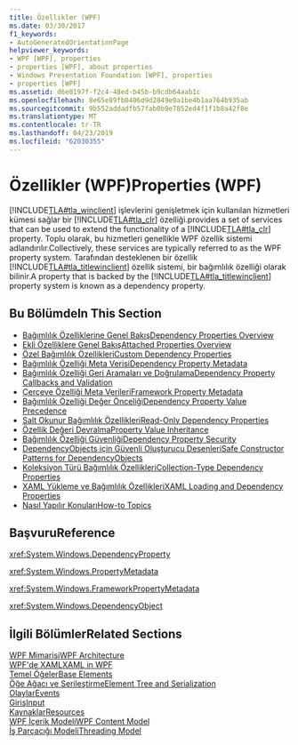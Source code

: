 ```yaml
---
title: Özellikler (WPF)
ms.date: 03/30/2017
f1_keywords:
- AutoGeneratedOrientationPage
helpviewer_keywords:
- WPF [WPF], properties
- properties [WPF], about properties
- Windows Presentation Foundation [WPF], properties
- properties [WPF]
ms.assetid: d6e0197f-f2c4-48ed-b45b-b9cdb64aab1c
ms.openlocfilehash: 8e65e89fb0406d9d2849e0a1be4b1aa764b935ab
ms.sourcegitcommit: 9b552addadfb57fab0b9e7852ed4f1f1b8a42f8e
ms.translationtype: MT
ms.contentlocale: tr-TR
ms.lasthandoff: 04/23/2019
ms.locfileid: "62030355"
---
```

# <a name="properties-wpf"></a><span data-ttu-id="15265-102">Özellikler (WPF)</span><span class="sxs-lookup"><span data-stu-id="15265-102">Properties (WPF)</span></span>
[!INCLUDE[TLA#tla_winclient](../../../../includes/tlasharptla-winclient-md.md)] <span data-ttu-id="15265-103">işlevlerini genişletmek için kullanılan hizmetleri kümesi sağlar bir [!INCLUDE[TLA#tla_clr](../../../../includes/tlasharptla-clr-md.md)] özelliği.</span><span class="sxs-lookup"><span data-stu-id="15265-103">provides a set of services that can be used to extend the functionality of a [!INCLUDE[TLA#tla_clr](../../../../includes/tlasharptla-clr-md.md)] property.</span></span> <span data-ttu-id="15265-104">Toplu olarak, bu hizmetleri genellikle WPF özellik sistemi adlandırılır.</span><span class="sxs-lookup"><span data-stu-id="15265-104">Collectively, these services are typically referred to as the WPF property system.</span></span> <span data-ttu-id="15265-105">Tarafından desteklenen bir özellik [!INCLUDE[TLA#tla_titlewinclient](../../../../includes/tlasharptla-titlewinclient-md.md)] özellik sistemi, bir bağımlılık özelliği olarak bilinir.</span><span class="sxs-lookup"><span data-stu-id="15265-105">A property that is backed by the [!INCLUDE[TLA#tla_titlewinclient](../../../../includes/tlasharptla-titlewinclient-md.md)] property system is known as a dependency property.</span></span>  
  
## <a name="in-this-section"></a><span data-ttu-id="15265-106">Bu Bölümde</span><span class="sxs-lookup"><span data-stu-id="15265-106">In This Section</span></span>  
- [<span data-ttu-id="15265-107">Bağımlılık Özelliklerine Genel Bakış</span><span class="sxs-lookup"><span data-stu-id="15265-107">Dependency Properties Overview</span></span>](dependency-properties-overview.md)
- [<span data-ttu-id="15265-108">Ekli Özelliklere Genel Bakış</span><span class="sxs-lookup"><span data-stu-id="15265-108">Attached Properties Overview</span></span>](attached-properties-overview.md)
- [<span data-ttu-id="15265-109">Özel Bağımlılık Özellikleri</span><span class="sxs-lookup"><span data-stu-id="15265-109">Custom Dependency Properties</span></span>](custom-dependency-properties.md)
- [<span data-ttu-id="15265-110">Bağımlılık Özelliği Meta Verisi</span><span class="sxs-lookup"><span data-stu-id="15265-110">Dependency Property Metadata</span></span>](dependency-property-metadata.md)
- [<span data-ttu-id="15265-111">Bağımlılık Özelliği Geri Aramaları ve Doğrulama</span><span class="sxs-lookup"><span data-stu-id="15265-111">Dependency Property Callbacks and Validation</span></span>](dependency-property-callbacks-and-validation.md)
- [<span data-ttu-id="15265-112">Çerçeve Özelliği Meta Verileri</span><span class="sxs-lookup"><span data-stu-id="15265-112">Framework Property Metadata</span></span>](framework-property-metadata.md)
- [<span data-ttu-id="15265-113">Bağımlılık Özelliği Değer Önceliği</span><span class="sxs-lookup"><span data-stu-id="15265-113">Dependency Property Value Precedence</span></span>](dependency-property-value-precedence.md)
- [<span data-ttu-id="15265-114">Salt Okunur Bağımlılık Özellikleri</span><span class="sxs-lookup"><span data-stu-id="15265-114">Read-Only Dependency Properties</span></span>](read-only-dependency-properties.md)
- [<span data-ttu-id="15265-115">Özellik Değeri Devralma</span><span class="sxs-lookup"><span data-stu-id="15265-115">Property Value Inheritance</span></span>](property-value-inheritance.md)
- [<span data-ttu-id="15265-116">Bağımlılık Özelliği Güvenliği</span><span class="sxs-lookup"><span data-stu-id="15265-116">Dependency Property Security</span></span>](dependency-property-security.md)
- [<span data-ttu-id="15265-117">DependencyObjects için Güvenli Oluşturucu Desenleri</span><span class="sxs-lookup"><span data-stu-id="15265-117">Safe Constructor Patterns for DependencyObjects</span></span>](safe-constructor-patterns-for-dependencyobjects.md)
- [<span data-ttu-id="15265-118">Koleksiyon Türü Bağımlılık Özellikleri</span><span class="sxs-lookup"><span data-stu-id="15265-118">Collection-Type Dependency Properties</span></span>](collection-type-dependency-properties.md)
- [<span data-ttu-id="15265-119">XAML Yükleme ve Bağımlılık Özellikleri</span><span class="sxs-lookup"><span data-stu-id="15265-119">XAML Loading and Dependency Properties</span></span>](xaml-loading-and-dependency-properties.md)
- [<span data-ttu-id="15265-120">Nasıl Yapılır Konuları</span><span class="sxs-lookup"><span data-stu-id="15265-120">How-to Topics</span></span>](properties-how-to-topics.md)
  
## <a name="reference"></a><span data-ttu-id="15265-121">Başvuru</span><span class="sxs-lookup"><span data-stu-id="15265-121">Reference</span></span>  
 <xref:System.Windows.DependencyProperty>  
  
 <xref:System.Windows.PropertyMetadata>  
  
 <xref:System.Windows.FrameworkPropertyMetadata>  
  
 <xref:System.Windows.DependencyObject>  
  
## <a name="related-sections"></a><span data-ttu-id="15265-122">İlgili Bölümler</span><span class="sxs-lookup"><span data-stu-id="15265-122">Related Sections</span></span>  
 [<span data-ttu-id="15265-123">WPF Mimarisi</span><span class="sxs-lookup"><span data-stu-id="15265-123">WPF Architecture</span></span>](wpf-architecture.md)  
  [<span data-ttu-id="15265-124">WPF'de XAML</span><span class="sxs-lookup"><span data-stu-id="15265-124">XAML in WPF</span></span>](xaml-in-wpf.md)  
  [<span data-ttu-id="15265-125">Temel Öğeler</span><span class="sxs-lookup"><span data-stu-id="15265-125">Base Elements</span></span>](base-elements.md)  
  [<span data-ttu-id="15265-126">Öğe Ağacı ve Serileştirme</span><span class="sxs-lookup"><span data-stu-id="15265-126">Element Tree and Serialization</span></span>](element-tree-and-serialization.md)  
  [<span data-ttu-id="15265-127">Olaylar</span><span class="sxs-lookup"><span data-stu-id="15265-127">Events</span></span>](events-wpf.md)  
  [<span data-ttu-id="15265-128">Giriş</span><span class="sxs-lookup"><span data-stu-id="15265-128">Input</span></span>](input-wpf.md)  
  [<span data-ttu-id="15265-129">Kaynaklar</span><span class="sxs-lookup"><span data-stu-id="15265-129">Resources</span></span>](resources-wpf.md)  
  [<span data-ttu-id="15265-130">WPF İçerik Modeli</span><span class="sxs-lookup"><span data-stu-id="15265-130">WPF Content Model</span></span>](../controls/wpf-content-model.md)  
  [<span data-ttu-id="15265-131">İş Parçacığı Modeli</span><span class="sxs-lookup"><span data-stu-id="15265-131">Threading Model</span></span>](threading-model.md)
